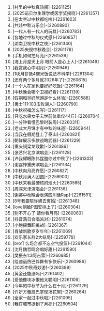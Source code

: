 
1. [村里的中秋真热闹]-[2261125]
1. [2025诺贝尔生理学或医学奖揭晓]-[2261357]
1. [在太空过中秋都吃啥]-[2261603]
1. [共赴中秋诗乐会]-[2260890]
1. [一代人有一代人的玩具]-[2260783]
1. [各地过中秋的仪式感]-[2260857]
1. [湖南卫视中秋之夜]-[2261340]
1. [2025央视中秋晚会]-[2261179]
1. [手机如何拍月亮]-[2261536]
1. [海上月是天上月 眼前人是心上人]-[2261049]
1. [我赏我心中明月]-[2260946]
1. [1块月饼抵4碗米饭说法不科学]-[2261304]
1. [还有两个多月就2026年了]-[2260615]
1. [一个人在家也要好好吃饭]-[2261164]
1. [中秋晚会哪个卫视好看]-[2261139]
1. [假期和爸妈旅游是什么体验]-[2260588]
1. [勇士111:103击败湖人]-[2260790]
1. [中秋祝福怎么写]-[2261117]
1. [只吃水果女子去世前体重仅44斤]-[2260704]
1. [一分钟看懂巴黎时装周]-[2260311]
1. [老式大月饼才有中秋的味道]-[2260944]
1. [当我在假期登上了泰山]-[2260821]
1. [朝鲜展示多款战略武器]-[2261229]
1. [重庆铜梁龙致歉]-[2261386]
1. [张艺兴北京演唱会]-[2261128]
1. [许我耀眼陈伟霆邀你过中秋了]-[2261303]
1. [谢霆锋重庆演唱会]-[2261134]
1. [中秋向月亮许愿]-[2260827]
1. [中秋月满人团圆]-[2259900]
1. [中秋来看最硬核的烟火]-[2260565]
1. [周深天津演唱会]-[2261136]
1. [谢娜中秋晚会表演四川话Rap]-[2261591]
1. [8号我要陪许妍去离婚]-[2261348]
1. [love侧脸P图安排上了]-[2260304]
1. [别不开心了 请你看月亮]-[2260060]
1. [抖音落日合唱派对]-[2261074]
1. [小鲍摇舞蹈挑战]-[2261367]
1. [肖战新歌岁岁年年]-[2261069]
1. [欢乐家长群2大结局]-[2259779]
1. [bro什么场合都不忘空气投篮]-[2261044]
1. [沈月魏哲鸣合唱好甜]-[2261590]
1. [樊振东1:3阿吉雷]-[2260685]
1. [给迪丽热巴伴舞有多快乐]-[2260986]
1. [2025中秋奇妙游]-[2260399]
1. [黄金还能涨吗]-[2261402]
1. [爱他像块冰恨他太聪明]-[2261106]
1. [今年的中秋节为什么在十月]-[2261129]
1. [许妍方蕾扇巴掌现场花絮]-[2260264]
1. [全家一起过中秋啦]-[2261095]
1. [我在城市捉到了月亮]-[2260504]